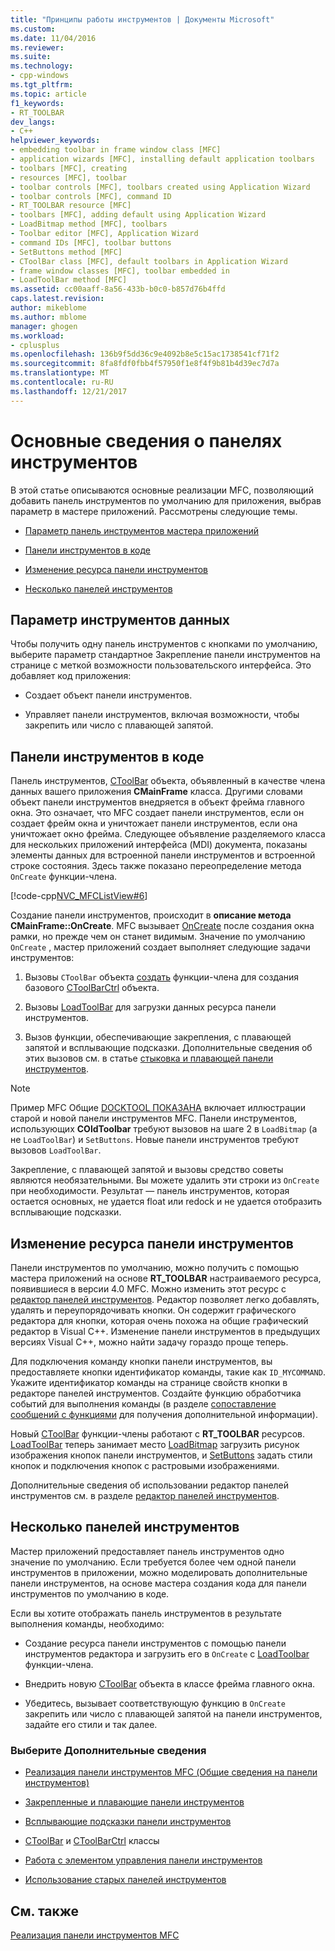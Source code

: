 ```yaml
---
title: "Принципы работы инструментов | Документы Microsoft"
ms.custom: 
ms.date: 11/04/2016
ms.reviewer: 
ms.suite: 
ms.technology:
- cpp-windows
ms.tgt_pltfrm: 
ms.topic: article
f1_keywords:
- RT_TOOLBAR
dev_langs:
- C++
helpviewer_keywords:
- embedding toolbar in frame window class [MFC]
- application wizards [MFC], installing default application toolbars
- toolbars [MFC], creating
- resources [MFC], toolbar
- toolbar controls [MFC], toolbars created using Application Wizard
- toolbar controls [MFC], command ID
- RT_TOOLBAR resource [MFC]
- toolbars [MFC], adding default using Application Wizard
- LoadBitmap method [MFC], toolbars
- Toolbar editor [MFC], Application Wizard
- command IDs [MFC], toolbar buttons
- SetButtons method [MFC]
- CToolBar class [MFC], default toolbars in Application Wizard
- frame window classes [MFC], toolbar embedded in
- LoadToolBar method [MFC]
ms.assetid: cc00aaff-8a56-433b-b0c0-b857d76b4ffd
caps.latest.revision: 
author: mikeblome
ms.author: mblome
manager: ghogen
ms.workload:
- cplusplus
ms.openlocfilehash: 136b9f5dd36c9e4092b8e5c15ac1738541cf71f2
ms.sourcegitcommit: 8fa8fdf0fbb4f57950f1e8f4f9b81b4d39ec7d7a
ms.translationtype: MT
ms.contentlocale: ru-RU
ms.lasthandoff: 12/21/2017
---
```

# <a name="toolbar-fundamentals"></a>Основные сведения о панелях инструментов
В этой статье описываются основные реализации MFC, позволяющий добавить панель инструментов по умолчанию для приложения, выбрав параметр в мастере приложений. Рассмотрены следующие темы.  
  
-   [Параметр панель инструментов мастера приложений](#_core_the_appwizard_toolbar_option)  
  
-   [Панели инструментов в коде](#_core_the_toolbar_in_code)  
  
-   [Изменение ресурса панели инструментов](#_core_editing_the_toolbar_resource)  
  
-   [Несколько панелей инструментов](#_core_multiple_toolbars)  
  
##  <a name="_core_the_appwizard_toolbar_option"></a>Параметр инструментов данных  
 Чтобы получить одну панель инструментов с кнопками по умолчанию, выберите параметр стандартное Закрепление панели инструментов на странице с меткой возможности пользовательского интерфейса. Это добавляет код приложения:  
  
-   Создает объект панели инструментов.  
  
-   Управляет панели инструментов, включая возможности, чтобы закрепить или число с плавающей запятой.  
  
##  <a name="_core_the_toolbar_in_code"></a>Панели инструментов в коде  
 Панель инструментов, [CToolBar](../mfc/reference/ctoolbar-class.md) объекта, объявленный в качестве члена данных вашего приложения **CMainFrame** класса. Другими словами объект панели инструментов внедряется в объект фрейма главного окна. Это означает, что MFC создает панели инструментов, если он создает фрейм окна и уничтожает панели инструментов, если она уничтожает окно фрейма. Следующее объявление разделяемого класса для нескольких приложений интерфейса (MDI) документа, показаны элементы данных для встроенной панели инструментов и встроенной строке состояния. Здесь также показано переопределение метода `OnCreate` функции-члена.  
  
 [!code-cpp[NVC_MFCListView#6](../atl/reference/codesnippet/cpp/toolbar-fundamentals_1.h)]  
  
 Создание панели инструментов, происходит в **описание метода CMainFrame::OnCreate**. MFC вызывает [OnCreate](../mfc/reference/cwnd-class.md#oncreate) после создания окна рамки, но прежде чем он станет видимым. Значение по умолчанию `OnCreate` , мастер приложений создает выполняет следующие задачи инструментов:  
  
1.  Вызовы `CToolBar` объекта [создать](../mfc/reference/ctoolbar-class.md#create) функции-члена для создания базового [CToolBarCtrl](../mfc/reference/ctoolbarctrl-class.md) объекта.  
  
2.  Вызовы [LoadToolBar](../mfc/reference/ctoolbar-class.md#loadtoolbar) для загрузки данных ресурса панели инструментов.  
  
3.  Вызов функции, обеспечивающие закрепления, с плавающей запятой и всплывающие подсказки. Дополнительные сведения об этих вызовов см. в статье [стыковка и плавающей панели инструментов](../mfc/docking-and-floating-toolbars.md).  
  
> [!NOTE]
>  Пример MFC Общие [DOCKTOOL ПОКАЗАНА](../visual-cpp-samples.md) включает иллюстрации старой и новой панели инструментов MFC. Панели инструментов, использующих **COldToolbar** требуют вызовов на шаге 2 в `LoadBitmap` (а не `LoadToolBar`) и `SetButtons`. Новые панели инструментов требуют вызовов `LoadToolBar`.  
  
 Закрепление, с плавающей запятой и вызовы средство советы являются необязательными. Вы можете удалить эти строки из `OnCreate` при необходимости. Результат — панель инструментов, которая остается основных, не удается float или redock и не удается отобразить всплывающие подсказки.  
  
##  <a name="_core_editing_the_toolbar_resource"></a>Изменение ресурса панели инструментов  
 Панели инструментов по умолчанию, можно получить с помощью мастера приложений на основе **RT_TOOLBAR** настраиваемого ресурса, появившиеся в версии 4.0 MFC. Можно изменить этот ресурс с [редактор панелей инструментов](../windows/toolbar-editor.md). Редактор позволяет легко добавлять, удалять и переупорядочивать кнопки. Он содержит графического редактора для кнопки, которая очень похожа на общие графический редактор в Visual C++. Изменение панели инструментов в предыдущих версиях Visual C++, можно найти задачу гораздо проще теперь.  
  
 Для подключения команду кнопки панели инструментов, вы предоставляете кнопки идентификатор команды, такие как `ID_MYCOMMAND`. Укажите идентификатор команды на странице свойств кнопки в редакторе панелей инструментов. Создайте функцию обработчика событий для выполнения команды (в разделе [сопоставление сообщений с функциями](../mfc/reference/mapping-messages-to-functions.md) для получения дополнительной информации).  
  
 Новый [CToolBar](../mfc/reference/ctoolbar-class.md) функции-члены работают с **RT_TOOLBAR** ресурсов. [LoadToolBar](../mfc/reference/ctoolbar-class.md#loadtoolbar) теперь занимает место [LoadBitmap](../mfc/reference/ctoolbar-class.md#loadbitmap) загрузить рисунок изображения кнопок панели инструментов, и [SetButtons](../mfc/reference/ctoolbar-class.md#setbuttons) задать стили кнопок и подключения кнопок с растровыми изображениями.  
  
 Дополнительные сведения об использовании редактор панелей инструментов см. в разделе [редактор панелей инструментов](../windows/toolbar-editor.md).  
  
##  <a name="_core_multiple_toolbars"></a>Несколько панелей инструментов  
 Мастер приложений предоставляет панель инструментов одно значение по умолчанию. Если требуется более чем одной панели инструментов в приложении, можно моделировать дополнительные панели инструментов, на основе мастера создания кода для панели инструментов по умолчанию в коде.  
  
 Если вы хотите отображать панель инструментов в результате выполнения команды, необходимо:  
  
-   Создание ресурса панели инструментов с помощью панели инструментов редактора и загрузить его в `OnCreate` с [LoadToolbar](../mfc/reference/ctoolbar-class.md#loadtoolbar) функции-члена.  
  
-   Внедрить новую [CToolBar](../mfc/reference/ctoolbar-class.md) объекта в классе фрейма главного окна.  
  
-   Убедитесь, вызывает соответствующую функцию в `OnCreate` закрепить или число с плавающей запятой на панели инструментов, задайте его стили и так далее.  
  
### <a name="what-do-you-want-to-know-more-about"></a>Выберите Дополнительные сведения  
  
-   [Реализация панели инструментов MFC (Общие сведения на панели инструментов)](../mfc/mfc-toolbar-implementation.md)  
  
-   [Закрепленные и плавающие панели инструментов](../mfc/docking-and-floating-toolbars.md)  
  
-   [Всплывающие подсказки панели инструментов](../mfc/toolbar-tool-tips.md)  
  
-   [CToolBar](../mfc/reference/ctoolbar-class.md) и [CToolBarCtrl](../mfc/reference/ctoolbarctrl-class.md) классы  
  
-   [Работа с элементом управления панели инструментов](../mfc/working-with-the-toolbar-control.md)  
  
-   [Использование старых панелей инструментов](../mfc/using-your-old-toolbars.md)  
  
## <a name="see-also"></a>См. также  
 [Реализация панели инструментов MFC](../mfc/mfc-toolbar-implementation.md)

